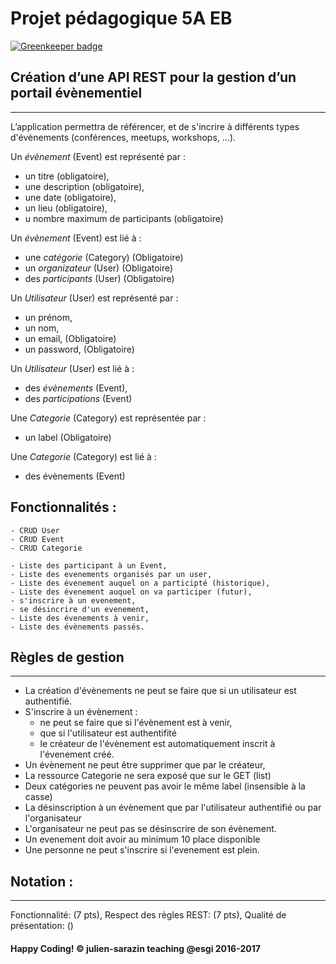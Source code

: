 # Projet pédagogique 5A EB

[![Greenkeeper badge](https://badges.greenkeeper.io/Meilo/wep-api-nodejs.svg)](https://greenkeeper.io/)

## Création d’une API REST pour la gestion d’un portail évènementiel
--------------------------------------------------------------------------------

L’application permettra de référencer, et de s'incrire à différents types d'évènements (conférences, meetups, workshops, ...).

Un *évènement* (Event) est représenté par :
  - un titre (obligatoire),
  - une description (obligatoire),
  - une date (obligatoire),
  - un lieu (obligatoire),
  - u nombre maximum de participants (obligatoire)

Un *évènement* (Event) est lié à :
  - une *catégorie* (Category) (Obligatoire)
  - un *organizateur* (User) (Obligatoire)
  - des *participants* (User) (Obligatoire)

Un *Utilisateur* (User) est représenté par :
  - un prénom,
  - un nom,
  - un email, (Obligatoire)
  - un password, (Obligatoire)

Un *Utilisateur* (User) est lié à :
  - des *évènements* (Event),
  - des *participations* (Event)

Une *Categorie* (Category) est représentée par :
  - un label (Obligatoire)

Une *Categorie* (Category) est lié à :
  - des évènements (Event)

  Fonctionnalités :
  --------------------------------------------------------------------------------
    - CRUD User
    - CRUD Event
    - CRUD Categorie

    - Liste des participant à un Event,
    - Liste des evenements organisés par un user,
    - Liste des évenement auquel on a participté (historique),
    - Liste des évenement auquel on va participer (futur),
    - s'inscrire à un evenement,
    - se désincrire d'un evenement,
    - Liste des évenements à venir,
    - Liste des évènements passés.


## Règles de gestion
--------------------------------------------------------------------------------
  - La création d'évènements ne peut se faire que si un utilisateur est authentifié.
  - S'inscrire à un évènement :
    - ne peut se faire que si l'évènement est à venir,
    - que si l'utilisateur est authentifité
    - le créateur de l'évènement est automatiquement inscrit à l'évenement créé.
  - Un évènement ne peut être supprimer que par le créateur,
  - La ressource Categorie ne sera exposé que sur le GET (list)
  - Deux catégories ne peuvent pas avoir le même label (insensible à la casse)
  - La désinscription à un évènement que par l'utilisateur authentifié ou par l'organisateur
  - L'organisateur ne peut pas se désinscrire de son évènement.
  - Un evenement doit avoir au minimum 10 place disponible
  - Une personne ne peut s'inscrire si l'evenement est plein.


## Notation :
--------------------------------------------------------------------------------
Fonctionnalité: (7 pts),
Respect des règles REST: (7 pts),
Qualité de présentation: ()
#### Happy Coding! © julien-sarazin teaching @esgi 2016-2017
